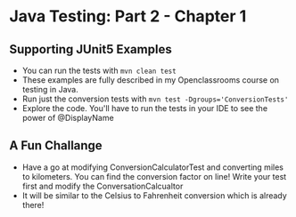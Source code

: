# Java Testing: Part 2 - Chapter 1
## Supporting JUnit5 Examples
* You can run the tests with `mvn clean test`
* These examples are fully described in my Openclassrooms course on testing in Java.
* Run just the conversion tests with `mvn test -Dgroups='ConversionTests'`
* Explore the code. You'll have to run the tests in your IDE to see the power of @DisplayName 

## A Fun Challange
* Have a go at modifying ConversionCalculatorTest and converting miles to kilometers. You can find the conversion factor on line! Write your test first and modify the ConversationCalcualtor
* It will be similar to the Celsius to Fahrenheit conversion which is already there!
